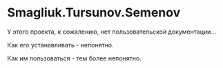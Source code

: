 # Smagliuk.Tursunov.Semenov

У этого проекта, к сожалению, нет пользовательской документации...

Как его устанавливать - непонятно.

Как им пользоваться - тем более непонятно.
